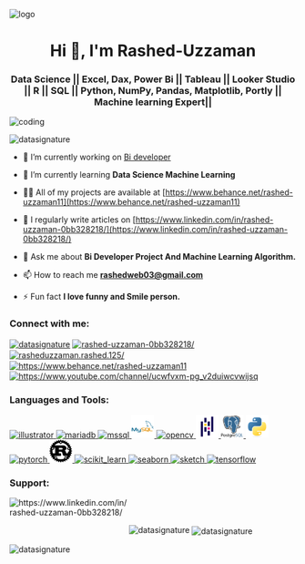 ![logo](https://github.com/datasignature/datasignature/blob/main/White%20Minimalist%20Corporate%20Personal%20Profile%20LinkedIn%20Banner%20(4).png)
<h1 align="center">Hi 👋, I'm Rashed-Uzzaman</h1>
<h3 align="center">Data Science || Excel, Dax, Power Bi || Tableau || Looker Studio || R || SQL || Python, NumPy, Pandas, Matplotlib, Portly || Machine learning Expert||
        </h3>

<img aling="right" alt="coding" width="400" src="https://www.weblineindia.com/wp-content/uploads/2019/08/Business.gif">

<p align="left"> <img src="https://komarev.com/ghpvc/?username=datasignature&label=Profile%20views&color=0e75b6&style=flat" alt="datasignature" /> </p>

- 🔭 I’m currently working on [Bi developer](https://www.aiquest.org/)

- 🌱 I’m currently learning **Data Science Machine Learning**

- 👨‍💻 All of my projects are available at [https://www.behance.net/rashed-uzzaman11](https://www.behance.net/rashed-uzzaman11)

- 📝 I regularly write articles on [https://www.linkedin.com/in/rashed-uzzaman-0bb328218/](https://www.linkedin.com/in/rashed-uzzaman-0bb328218/)

- 💬 Ask me about **Bi Developer Project And Machine Learning Algorithm.**

- 📫 How to reach me **rashedweb03@gmail.com**

- ⚡ Fun fact **I love funny and Smile person.**

<h3 align="left">Connect with me:</h3>
<p align="left">
<a href="https://twitter.com/datasignature" target="blank"><img align="center" src="https://raw.githubusercontent.com/rahuldkjain/github-profile-readme-generator/master/src/images/icons/Social/twitter.svg" alt="datasignature" height="30" width="40" /></a>
<a href="https://linkedin.com/in/rashed-uzzaman-0bb328218/" target="blank"><img align="center" src="https://raw.githubusercontent.com/rahuldkjain/github-profile-readme-generator/master/src/images/icons/Social/linked-in-alt.svg" alt="rashed-uzzaman-0bb328218/" height="30" width="40" /></a>
<a href="https://fb.com/rasheduzzaman.rashed.125/" target="blank"><img align="center" src="https://raw.githubusercontent.com/rahuldkjain/github-profile-readme-generator/master/src/images/icons/Social/facebook.svg" alt="rasheduzzaman.rashed.125/" height="30" width="40" /></a>
<a href="https://www.behance.net/https://www.behance.net/rashed-uzzaman11" target="blank"><img align="center" src="https://raw.githubusercontent.com/rahuldkjain/github-profile-readme-generator/master/src/images/icons/Social/behance.svg" alt="https://www.behance.net/rashed-uzzaman11" height="30" width="40" /></a>
<a href="https://www.youtube.com/c/https://www.youtube.com/channel/ucwfvxm-pg_v2duiwcvwijsq" target="blank"><img align="center" src="https://raw.githubusercontent.com/rahuldkjain/github-profile-readme-generator/master/src/images/icons/Social/youtube.svg" alt="https://www.youtube.com/channel/ucwfvxm-pg_v2duiwcvwijsq" height="30" width="40" /></a>
</p>

<h3 align="left">Languages and Tools:</h3>
<p align="left"> <a href="https://www.adobe.com/in/products/illustrator.html" target="_blank" rel="noreferrer"> <img src="https://www.vectorlogo.zone/logos/adobe_illustrator/adobe_illustrator-icon.svg" alt="illustrator" width="40" height="40"/> </a> <a href="https://mariadb.org/" target="_blank" rel="noreferrer"> <img src="https://www.vectorlogo.zone/logos/mariadb/mariadb-icon.svg" alt="mariadb" width="40" height="40"/> </a> <a href="https://www.microsoft.com/en-us/sql-server" target="_blank" rel="noreferrer"> <img src="https://www.svgrepo.com/show/303229/microsoft-sql-server-logo.svg" alt="mssql" width="40" height="40"/> </a> <a href="https://www.mysql.com/" target="_blank" rel="noreferrer"> <img src="https://raw.githubusercontent.com/devicons/devicon/master/icons/mysql/mysql-original-wordmark.svg" alt="mysql" width="40" height="40"/> </a> <a href="https://opencv.org/" target="_blank" rel="noreferrer"> <img src="https://www.vectorlogo.zone/logos/opencv/opencv-icon.svg" alt="opencv" width="40" height="40"/> </a> <a href="https://pandas.pydata.org/" target="_blank" rel="noreferrer"> <img src="https://raw.githubusercontent.com/devicons/devicon/2ae2a900d2f041da66e950e4d48052658d850630/icons/pandas/pandas-original.svg" alt="pandas" width="40" height="40"/> </a> <a href="https://www.postgresql.org" target="_blank" rel="noreferrer"> <img src="https://raw.githubusercontent.com/devicons/devicon/master/icons/postgresql/postgresql-original-wordmark.svg" alt="postgresql" width="40" height="40"/> </a> <a href="https://www.python.org" target="_blank" rel="noreferrer"> <img src="https://raw.githubusercontent.com/devicons/devicon/master/icons/python/python-original.svg" alt="python" width="40" height="40"/> </a> <a href="https://pytorch.org/" target="_blank" rel="noreferrer"> <img src="https://www.vectorlogo.zone/logos/pytorch/pytorch-icon.svg" alt="pytorch" width="40" height="40"/> </a> <a href="https://www.rust-lang.org" target="_blank" rel="noreferrer"> <img src="https://raw.githubusercontent.com/devicons/devicon/master/icons/rust/rust-plain.svg" alt="rust" width="40" height="40"/> </a> <a href="https://scikit-learn.org/" target="_blank" rel="noreferrer"> <img src="https://upload.wikimedia.org/wikipedia/commons/0/05/Scikit_learn_logo_small.svg" alt="scikit_learn" width="40" height="40"/> </a> <a href="https://seaborn.pydata.org/" target="_blank" rel="noreferrer"> <img src="https://seaborn.pydata.org/_images/logo-mark-lightbg.svg" alt="seaborn" width="40" height="40"/> </a> <a href="https://www.sketch.com/" target="_blank" rel="noreferrer"> <img src="https://www.vectorlogo.zone/logos/sketchapp/sketchapp-icon.svg" alt="sketch" width="40" height="40"/> </a> <a href="https://www.tensorflow.org" target="_blank" rel="noreferrer"> <img src="https://www.vectorlogo.zone/logos/tensorflow/tensorflow-icon.svg" alt="tensorflow" width="40" height="40"/> </a> </p>

<h3 align="left">Support:</h3>
<p><a href="https://ko-fi.com/https://www.linkedin.com/in/rashed-uzzaman-0bb328218/"> <img align="left" src="https://cdn.ko-fi.com/cdn/kofi3.png?v=3" height="50" width="210" alt="https://www.linkedin.com/in/rashed-uzzaman-0bb328218/" /></a></p><br><br>

<p><img align="left" src="https://github-readme-stats.vercel.app/api/top-langs?username=datasignature&show_icons=true&locale=en&layout=compact" alt="datasignature" /></p>

<p>&nbsp;<img align="center" src="https://github-readme-stats.vercel.app/api?username=datasignature&show_icons=true&locale=en" alt="datasignature" /></p>

<p><img align="center" src="https://github-readme-streak-stats.herokuapp.com/?user=datasignature&" alt="datasignature" /></p>
